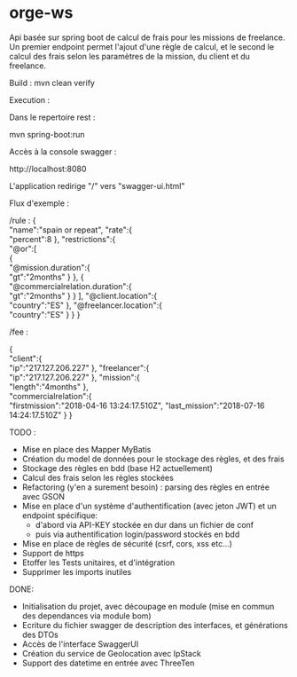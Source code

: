 # orge-ws
Api basée sur spring boot de calcul de frais pour les missions de freelance.
Un premier endpoint permet l'ajout d'une règle de calcul, et le second le calcul des frais selon les paramètres de la mission, du client et du freelance.



Build : 
mvn clean verify

Execution :

Dans le repertoire rest :

mvn spring-boot:run

Accès à la console swagger :

http://localhost:8080

L'application redirige "/" vers "swagger-ui.html"

Flux d'exemple : 

/rule :
{  
   "name":"spain or repeat",
   "rate":{  
      "percent":8
   },
   "restrictions":{  
      "@or":[  
         {  
            "@mission.duration":{  
               "gt":"2months"
            }
         },
         {  
            "@commercialrelation.duration":{  
               "gt":"2months"
            }
         }
      ],
      "@client.location":{  
         "country":"ES"
      },
      "@freelancer.location":{  
         "country":"ES"
      }
   }
}

/fee :

{  
   "client":{  
      "ip":"217.127.206.227"
   },
   "freelancer":{  
      "ip":"217.127.206.227"
   },
   "mission":{  
      "length":"4months"
   },   
   "commercialrelation":{  
      "firstmission":"2018-04-16 13:24:17.510Z",
      "last_mission":"2018-07-16 14:24:17.510Z"
   }
}



TODO :
- Mise en place des Mapper MyBatis
- Création du model de données pour le stockage des règles, et des frais
- Stockage des règles en bdd (base H2 actuellement)
- Calcul des frais selon les règles stockées
- Refactoring (y'en a surement besoin) : parsing des règles en entrée avec GSON
- Mise en place d'un système d'authentification (avec jeton JWT) et un endpoint spécifique:
  - d'abord via API-KEY stockée en dur dans un fichier de conf
  - puis via authentification login/password stockés en bdd
- Mise en place de règles de sécurité (csrf, cors, xss etc...)
- Support de https
- Etoffer les Tests unitaires, et d'intégration
- Supprimer les imports inutiles


DONE:
- Initialisation du projet, avec découpage en module (mise en commun des dependances via module bom)
- Ecriture du fichier swagger de description des interfaces, et générations des DTOs
- Accès de l'interface SwaggerUI
- Création du service de Geolocation avec IpStack
- Support des datetime en entrée avec ThreeTen